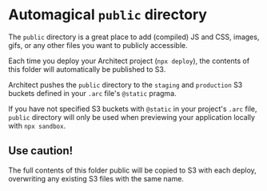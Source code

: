 # Automagical `public` directory

The `public` directory is a great place to add (compiled) JS and CSS, images, gifs, or any other files you want to publicly accessible.

Each time you deploy your Architect project (`npx deploy`), the contents of this folder will automatically be published to S3.

Architect pushes the `public` directory to the `staging` and `production` S3 buckets defined in your `.arc` file's `@static` pragma.

If you have not specified S3 buckets with `@static` in your project's `.arc` file, `public` directory will only be used when previewing your application locally with `npx sandbox`.


## Use caution!

The full contents of this folder public will be copied to S3 with each deploy, overwriting any existing S3 files with the same name.

